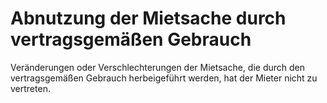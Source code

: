 # Abnutzung der Mietsache durch vertragsgemäßen Gebrauch

Veränderungen oder Verschlechterungen der Mietsache, die durch den vertragsgemäßen Gebrauch herbeigeführt werden, hat der Mieter nicht zu vertreten. 

